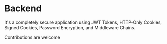 
# Backend

It's a completely secure application using JWT Tokens, HTTP-Only Cookies, Signed Cookies, Password Encryption, and Middleware Chains.

Contributions are welcome

